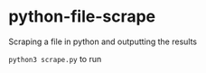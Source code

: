 # python-file-scrape
Scraping a file in python and outputting the results

`python3 scrape.py` to run

